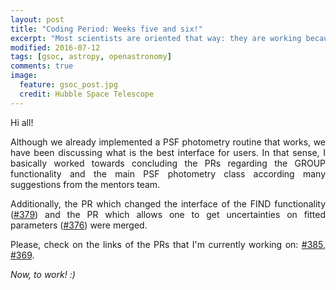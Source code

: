 ```yaml
---
layout: post
title: "Coding Period: Weeks five and six!"
excerpt: "Most scientists are oriented that way: they are working because they like the game. (Claude Elwood Shannon)" 
modified: 2016-07-12
tags: [gsoc, astropy, openastronomy]
comments: true
image:
  feature: gsoc_post.jpg
  credit: Hubble Space Telescope
---
```


Hi all!

<p style='text-align: justify;'>
Although we already implemented a PSF photometry routine that works, we have been discussing what is the best interface for users. In that sense, I basically worked towards concluding the PRs regarding the GROUP functionality and the main PSF photometry class according many suggestions from the mentors team.
</p>

<p style='text-align: justify;'>
Additionally, the PR which changed the interface of the FIND functionality (<a href="https://github.com/astropy/photutils/pull/379">#379</a>) and the PR which allows one to get uncertainties on fitted parameters (<a href="https://github.com/astropy/photutils/pull/376">#376</a>) were merged.
</p>

<p style='text-align: justify;'>
Please, check on the links of the PRs that I'm currently working on: <a href="https://github.com/astropy/photutils/pull/385"> #385</a>, <a href="https://github.com/astropy/photutils/pull/369">#369</a>.
</p>

<p style='text-align: justify;'>
<i>Now, to work! :)</i>
</p>

